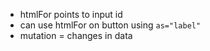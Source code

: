 - htmlFor points to input id
- can use htmlFor on button using `as="label"`
- mutation = changes in data
